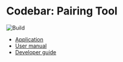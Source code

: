 # Codebar: Pairing Tool

![Build](https://github.com/codebar/pairing-tool/actions/workflows/pipeline.yml/badge.svg)

* [Application](https://codebar.github.io/pairing-tool)
* [User manual](doc/UserManual.md)
* [Developer guide](doc/Development.md)
